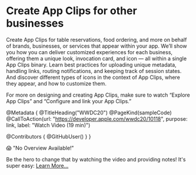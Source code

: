 # Create App Clips for other businesses

Create App Clips for table reservations, food ordering, and more on behalf of brands, businesses, or services that appear within your app. We’ll show you how you can deliver customized experiences for each business, offering them a unique look, invocation card, and icon — all within a single App Clips binary. Learn best practices for uploading unique metadata, handling links, routing notifications, and keeping track of session states. And discover different types of icons in the context of App Clips, where they appear, and how to customize them.

For more on designing and creating App Clips, make sure to watch “Explore App Clips” and “Configure and link your App Clips.”

@Metadata {
   @TitleHeading("WWDC20")
   @PageKind(sampleCode)
   @CallToAction(url: "https://developer.apple.com/wwdc20/10118", purpose: link, label: "Watch Video (19 min)")

   @Contributors {
      @GitHubUser(<replace this with your GitHub handle>)
   }
}

😱 "No Overview Available!"

Be the hero to change that by watching the video and providing notes! It's super easy:
 [Learn More…](https://wwdcnotes.github.io/WWDCNotes/documentation/wwdcnotes/contributing)
